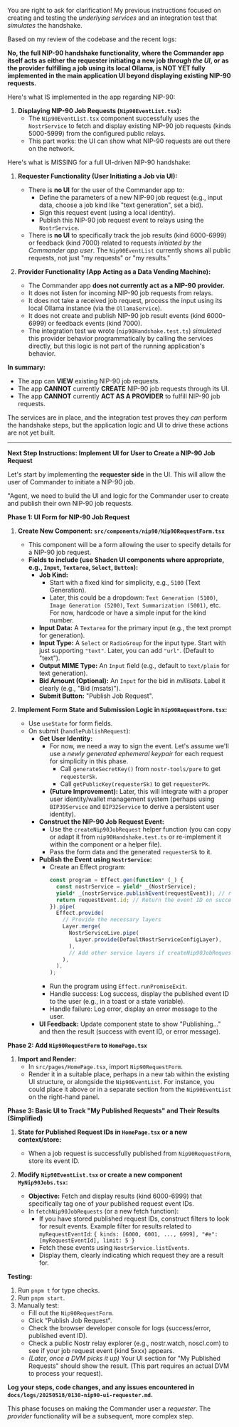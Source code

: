 You are right to ask for clarification! My previous instructions focused on creating and testing the _underlying services_ and an integration test that _simulates_ the handshake.

Based on my review of the codebase and the recent logs:

**No, the full NIP-90 handshake functionality, where the Commander app itself acts as either the requester initiating a new job _through the UI_, or as the provider fulfilling a job using its local Ollama, is NOT YET fully implemented in the main application UI beyond displaying existing NIP-90 requests.**

Here's what IS implemented in the app regarding NIP-90:

1.  **Displaying NIP-90 Job Requests (`Nip90EventList.tsx`):**
    - The `Nip90EventList.tsx` component successfully uses the `NostrService` to fetch and display existing NIP-90 job requests (kinds 5000-5999) from the configured public relays.
    - This part works: the UI can show what NIP-90 requests are out there on the network.

Here's what is MISSING for a full UI-driven NIP-90 handshake:

1.  **Requester Functionality (User Initiating a Job via UI):**

    - There is **no UI** for the user of the Commander app to:
      - Define the parameters of a new NIP-90 job request (e.g., input data, choose a job kind like "text generation", set a bid).
      - Sign this request event (using a local identity).
      - Publish this NIP-90 job request event to relays using the `NostrService`.
    - There is **no UI** to specifically track the job results (kind 6000-6999) or feedback (kind 7000) related to requests _initiated by the Commander app user_. The `Nip90EventList` currently shows all public requests, not just "my requests" or "my results."

2.  **Provider Functionality (App Acting as a Data Vending Machine):**
    - The Commander app **does not currently act as a NIP-90 provider.**
    - It does not listen for incoming NIP-90 job requests from relays.
    - It does not take a received job request, process the input using its local Ollama instance (via the `OllamaService`).
    - It does not create and publish NIP-90 job result events (kind 6000-6999) or feedback events (kind 7000).
    - The integration test we wrote (`nip90Handshake.test.ts`) _simulated_ this provider behavior programmatically by calling the services directly, but this logic is not part of the running application's behavior.

**In summary:**

- The app can **VIEW** existing NIP-90 job requests.
- The app **CANNOT** currently **CREATE** NIP-90 job requests through its UI.
- The app **CANNOT** currently **ACT AS A PROVIDER** to fulfill NIP-90 job requests.

The services are in place, and the integration test proves they _can_ perform the handshake steps, but the application logic and UI to drive these actions are not yet built.

---

**Next Step Instructions: Implement UI for User to Create a NIP-90 Job Request**

Let's start by implementing the **requester side** in the UI. This will allow the user of Commander to initiate a NIP-90 job.

"Agent, we need to build the UI and logic for the Commander user to create and publish their own NIP-90 job requests.

**Phase 1: UI Form for NIP-90 Job Request**

1.  **Create New Component: `src/components/nip90/Nip90RequestForm.tsx`**

    - This component will be a form allowing the user to specify details for a NIP-90 job request.
    - **Fields to include (use Shadcn UI components where appropriate, e.g., `Input`, `Textarea`, `Select`, `Button`):**
      - **Job Kind:**
        - Start with a fixed kind for simplicity, e.g., `5100` (Text Generation).
        - Later, this could be a dropdown: `Text Generation (5100)`, `Image Generation (5200)`, `Text Summarization (5001)`, etc. For now, hardcode or have a simple input for the kind number.
      - **Input Data:** A `Textarea` for the primary input (e.g., the text prompt for generation).
      - **Input Type:** A `Select` or `RadioGroup` for the input type. Start with just supporting `"text"`. Later, you can add `"url"`. (Default to "text").
      - **Output MIME Type:** An `Input` field (e.g., default to `text/plain` for text generation).
      - **Bid Amount (Optional):** An `Input` for the bid in _millisats_. Label it clearly (e.g., "Bid (msats)").
      - **Submit Button:** "Publish Job Request".

2.  **Implement Form State and Submission Logic in `Nip90RequestForm.tsx`:**
    - Use `useState` for form fields.
    - On submit (`handlePublishRequest`):
      - **Get User Identity:**
        - For now, we need a way to sign the event. Let's assume we'll use a _newly generated ephemeral keypair_ for each request for simplicity in this phase.
          - Call `generateSecretKey()` from `nostr-tools/pure` to get `requesterSk`.
          - Call `getPublicKey(requesterSk)` to get `requesterPk`.
        - **(Future Improvement):** Later, this will integrate with a proper user identity/wallet management system (perhaps using `BIP39Service` and `BIP32Service` to derive a persistent user identity).
      - **Construct the NIP-90 Job Request Event:**
        - Use the `createNip90JobRequest` helper function (you can copy or adapt it from `nip90Handshake.test.ts` or re-implement it within the component or a helper file).
        - Pass the form data and the generated `requesterSk` to it.
      - **Publish the Event using `NostrService`:**
        - Create an Effect program:
          ```typescript
          const program = Effect.gen(function* (_) {
            const nostrService = yield* _(NostrService);
            yield* _(nostrService.publishEvent(requestEvent)); // requestEvent is your created NIP-90 event
            return requestEvent.id; // Return the event ID on success
          }).pipe(
            Effect.provide(
              // Provide the necessary layers
              Layer.merge(
                NostrServiceLive.pipe(
                  Layer.provide(DefaultNostrServiceConfigLayer),
                ),
                // Add other service layers if createNip90JobRequest starts using them (e.g., NIP19)
              ),
            ),
          );
          ```
        - Run the program using `Effect.runPromiseExit`.
        - Handle success: Log success, display the published event ID to the user (e.g., in a toast or a state variable).
        - Handle failure: Log error, display an error message to the user.
      - **UI Feedback:** Update component state to show "Publishing..." and then the result (success with event ID, or error message).

**Phase 2: Add `Nip90RequestForm` to `HomePage.tsx`**

1.  **Import and Render:**
    - In `src/pages/HomePage.tsx`, import `Nip90RequestForm`.
    - Render it in a suitable place, perhaps in a new tab within the existing UI structure, or alongside the `Nip90EventList`. For instance, you could place it above or in a separate section from the `Nip90EventList` on the right-hand panel.

**Phase 3: Basic UI to Track "My Published Requests" and Their Results (Simplified)**

1.  **State for Published Request IDs in `HomePage.tsx` or a new context/store:**

    - When a job request is successfully published from `Nip90RequestForm`, store its event ID.

2.  **Modify `Nip90EventList.tsx` or create a new component `MyNip90Jobs.tsx`:**
    - **Objective:** Fetch and display results (kind 6000-6999) that specifically tag one of _your_ published request event IDs.
    - In `fetchNip90JobRequests` (or a new fetch function):
      - If you have stored published request IDs, construct filters to look for result events.
        Example filter for results related to `myRequestEventId`:
        `{ kinds: [6000, 6001, ..., 6999], "#e": [myRequestEventId], limit: 5 }`
      - Fetch these events using `NostrService.listEvents`.
      - Display them, clearly indicating which request they are a result for.

**Testing:**

1.  Run `pnpm t` for type checks.
2.  Run `pnpm start`.
3.  Manually test:
    - Fill out the `Nip90RequestForm`.
    - Click "Publish Job Request".
    - Check the browser developer console for logs (success/error, published event ID).
    - Check a public Nostr relay explorer (e.g., nostr.watch, noscl.com) to see if your job request event (kind 5xxx) appears.
    - _(Later, once a DVM picks it up)_ Your UI section for "My Published Requests" should show the result. (This part requires an actual DVM to process your request).

**Log your steps, code changes, and any issues encountered in `docs/logs/20250518/0130-nip90-ui-requester.md`.**

This phase focuses on making the Commander user a _requester_. The _provider_ functionality will be a subsequent, more complex step.
